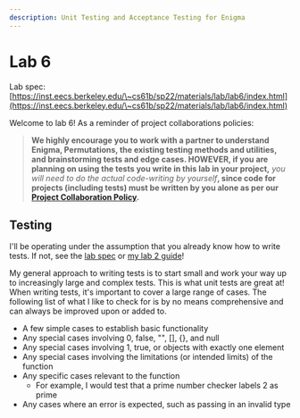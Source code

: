 ```yaml
---
description: Unit Testing and Acceptance Testing for Enigma
---
```


# Lab 6

Lab spec: [https://inst.eecs.berkeley.edu/\~cs61b/sp22/materials/lab/lab6/index.html](https://inst.eecs.berkeley.edu/\~cs61b/sp22/materials/lab/lab6/index.html)

Welcome to lab 6! As a reminder of project collaborations policies:

> **We highly encourage you to work with a partner to understand Enigma, Permutations, the existing testing methods and utilities, and brainstorming tests and edge cases. HOWEVER, if you are planning on using the tests you write in this lab in your project,** _you will need to do the actual code-writing by yourself_**, since code for projects (including tests) must be written by you alone as per our** [**Project Collaboration Policy**](https://inst.eecs.berkeley.edu/\~cs61b/sp22/about.html#r-project-collaboration-policy)**.**

## Testing

I'll be operating under the assumption that you already know how to write tests. If not, see the [lab spec](https://inst.eecs.berkeley.edu/\~cs61b/sp22/materials/lab/lab6/index.html) or [my lab 2 guide](lab-2.md)!

My general approach to writing tests is to start small and work your way up to increasingly large and complex tests. This is what unit tests are great at! When writing tests, it's important to cover a large range of cases. The following list of what I like to check for is by no means comprehensive and can always be improved upon or added to.

* A few simple cases to establish basic functionality
* Any special cases involving 0, false, "", \[], {}, and null
* Any special cases involving 1, true, or objects with exactly one element
* Any special cases involving the limitations (or intended limits) of the function
* Any specific cases relevant to the function
  * For example, I would test that a prime number checker labels 2 as prime
* Any cases where an error is expected, such as passing in an invalid type
